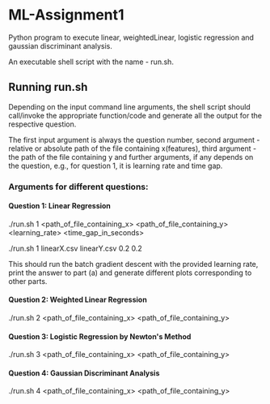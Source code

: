 # ML-Assignment1
Python program to execute linear, weightedLinear, logistic regression and gaussian discriminant analysis.

An executable shell script with the name - run.sh.

## Running run.sh

Depending on the input command line arguments, the shell script should call/invoke the appropriate function/code and 
generate all the output for the respective question.

The first input argument is always the question number, second argument - relative or absolute path of the file containing 
x(features), third argument - the path of the file containing y and further arguments, if any depends on the question, 
e.g., for question 1, it is learning rate and time gap.

### Arguments for different questions:

#### Question 1: Linear Regression
./run.sh 1 <path_of_file_containing_x> <path_of_file_containing_y> <learning_rate> <time_gap_in_seconds>

./run.sh 1 linearX.csv linearY.csv 0.2 0.2

This should run the batch gradient descent with the provided learning rate, print the answer to part (a) and generate 
different plots corresponding to other parts.
 

#### Question 2: Weighted Linear Regression
./run.sh 2 <path_of_file_containing_x> <path_of_file_containing_y> <tau>

 
#### Question 3: Logistic Regression by Newton's Method
./run.sh 3 <path_of_file_containing_x> <path_of_file_containing_y>

 
#### Question 4: Gaussian Discriminant Analysis
./run.sh 4 <path_of_file_containing_x> <path_of_file_containing_y>
